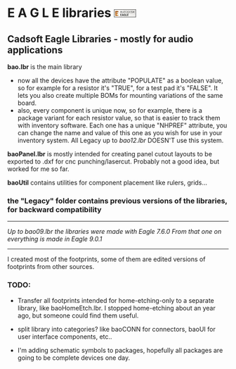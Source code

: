 # E A G L E   libraries    <img src="eaglelogo.jpg" alt="eagle icon" width="50"/>
## Cadsoft Eagle Libraries - mostly for audio applications

**bao.lbr** is the main library
 * now all the devices have the attribute "POPULATE" as a boolean value, so for example for a resistor it's "TRUE", for a test pad it's "FALSE". It lets you also create multiple BOMs for mounting variations of the same board.
 * also, every component is unique now, so for example, there is a package variant for each resistor value, so that is easier to track them with inventory software. Each one has a unique "NHPREF" attribute, you can change the name and value of this one as you wish for use in your inventory system. All Legacy up to _bao12.lbr_ DOESN'T use this system.

**baoPanel.lbr** is mostly intended for creating panel cutout layouts to be exported to .dxf for cnc punching/lasercut. Probably not a good idea, but worked for me so far.

**baoUtil** contains utilities for component placement like rulers, grids...

### the "Legacy" folder contains previous versions of the libraries, for backward compatibility

---

_Up to bao09.lbr the libraries were made with Eagle 7.6.0
From that one on everything is made in Eagle 9.0.1_

---

I created most of the footprints, some of them are edited versions of footprints from other sources.

### TODO: 
 * Transfer all footprints intended for home-etching-only to a separate library, like baoHomeEtch.lbr.
   I stopped home-etching about an year ago, but someone could find them useful.
   
* split library into categories? like baoCONN for connectors, baoUI for user interface components, etc..

* I'm adding schematic symbols to packages, hopefully all packages are going to be complete devices one day.
